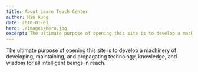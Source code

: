 ```yaml
---
title: About Learn Teach Center
author: Min Aung
date: 2010-01-01
hero: ./images/hero.jpg
excerpt: The ultimate purpose of opening this site is to develop a machinery of developing, maintaining, and propagating technology, knowledge, and wisdom for all intelligent beings in reach.
---
```

The ultimate purpose of opening this site is to develop a machinery of developing, maintaining, and propagating technology, knowledge, and wisdom for all intelligent beings in reach.